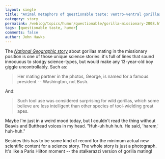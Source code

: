 ```yaml
---
layout: single 
title: "Animal metaphors of questionable taste: ventro-ventral gorillas" 
category: story
permalink: /weblog/topics/humor/questionable/gorilla-missionary-2008.html
tags: [questionable taste, humor] 
comments: false 
author: John Hawks 
---
```



<p>
The <a href="http://news.nationalgeographic.com/news/2008/02/080212-gorilla-sex_2.html"><i>National Geographic</i> story</a> about gorillas mating in the missionary position is one of those unique science stories: it's full of lines that sound innocuous to stodgy science-types, but would make any 13-year-old boy giggle uncontrollably. Such as:
</p>

<blockquote>Her mating partner in the photos, George, is named for a famous president -- Washington, not Bush.</blockquote>

<p>
And:
</p>

<blockquote>Such tool use was considered surprising for wild gorillas, which some believe are less intelligent than other species of tool-wielding great apes.</blockquote>

<p>
Maybe I'm just in a weird mood today, but I couldn't read the thing without Beavis and Butthead voices in my head. "Huh-uh huh huh. He said, 'harem,' huh-huh." 
</p>

<p>
Besides this has to be some kind of record for the minimum actual new scientific content for a science story. The whole story is just a photograph. It's like a Paris Hilton moment -- the stalkerazzi version of gorilla mating! 
</p>


